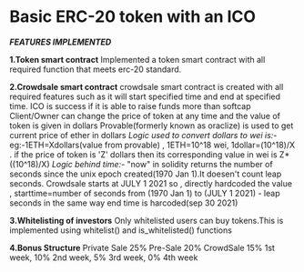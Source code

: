 # <b>Basic ERC-20 token with an ICO</b>

<i><b> FEATURES IMPLEMENTED </b></i>

<b>1.Token smart contract</b>
Implemented a token smart contract with all required function that meets erc-20 standard.

<b>2.Crowdsale smart contract</b>
crowdsale smart contract is created with all required features such as it will start specified time and end at specified time.
ICO is success if it is able to raise funds more than softcap
Client/Owner can change the price of token at any time and the value of token is given in dollars
Provable(formerly known as oraclize) is used to get current price of ether in dollars
<i>Logic used to convert dollars to wei is:-</i>
eg:-1ETH=Xdollars(value from provable) , 1ETH=10^18 wei, 1dollar=(10^18)/X .
if the price of token is 'Z' dollars then its corresponding value in wei is Z*((10^18)/X)
<i>Logic behind time:-</i>
"now" in solidity returns the number of seconds since the unix epoch created(1970 Jan 1).It doesen't count leap seconds. 
Crowdsale starts at JULY 1 2021 so , directly hardcoded the value , starttime=number of seconds from (1970 Jan 1) to (JULY 1 2021) - leap seconds
in the same way end time is harcoded(sep 30 2021)

<b>3.Whitelisting of investors</b>
Only whitelisted users can buy tokens.This is implemented using whitelist() and is_whitelisted() functions

<b>4.Bonus Structure</b>
Private Sale 25%
Pre-Sale 20%
CrowdSale 15% 1st week, 10% 2nd week, 5% 3rd week, 0% 4th week


